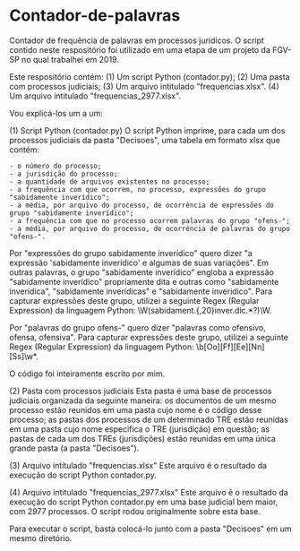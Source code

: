# Contador-de-palavras
Contador de frequência de palavras em processos jurídicos. O script contido neste respositório foi utilizado em uma etapa de um projeto
da FGV-SP no qual trabalhei em 2019.

Este respositório contém:
(1) Um script Python (contador.py);
(2) Uma pasta com processos judiciais;
(3) Um arquivo intitulado "frequencias.xlsx".
(4) Um arquivo intitulado "frequencias_2977.xlsx".

Vou explicá-los um a um:

(1) Script Python (contador.py)
O script Python imprime, para cada um dos processos judiciais da pasta "Decisoes", uma tabela
em formato xlsx que contém:
   
    - o número do processo;
    - a jurisdição do processo;
    - a quantidade de arquivos existentes no processo;
    - a frequência com que ocorrem, no processo, expressões do grupo "sabidamente inverídico";
    - a média, por arquivo do processo, de ocorrência de expressões do grupo "sabidamente inverídico";
    - a frequência com que no processo ocorrem palavras do grupo "ofens-";
    - a média, por arquivo do processo, de ocorrência de palavras do grupo "ofens-".


Por "expressões do grupo sabidamente inverídico" quero dizer "a expressão 'sabidamente inverídico' e algumas de suas variações". Em outras palavras,
o grupo "sabidamente inverídico" engloba a expressão "sabidamente inverídico" propriamente dita e outras como "sabidamente inverídica", "sabidamente
inverídicas" e "sabidamente inveridico". Para capturar expressões deste grupo, utilizei a seguinte Regex (Regular Expression) da linguagem Python:
\W(sabidament.{,20}inver.dic.*?)\W.

Por "palavras do grupo ofens-" quero dizer "palavras como ofensivo, ofensa, ofensiva". Para capturar expressões deste grupo, utilizei a seguinte Regex
(Regular Expression) da linguagem Python: \b[Oo][Ff][Ee][Nn][Ss]\w*.

O código foi inteiramente escrito por mim.

(2) Pasta com processos judiciais
Esta pasta é uma base de processos judiciais organizada da seguinte maneira: os documentos de um mesmo processo estão reunidos em uma pasta cujo nome é o código desse 
processo; as pastas dos processos de um determinado TRE estão reunidas em uma pasta cujo nome especifica o TRE (jurisdição) em questão; as pastas de cada
um dos TREs (jurisdições) estão reunidas em uma única grande pasta (a pasta "Decisoes").

(3) Arquivo intitulado "frequencias.xlsx"
Este arquivo é o resultado da execução do script Python contador.py.

(4) Arquivo intitulado "frequencias_2977.xlsx"
Este arquivo é o resultado da execução do script Python contador.py em uma base judicial bem maior, com 2977 processos. O script rodou originalmente sobre esta base.

Para executar o script, basta colocá-lo junto com a pasta "Decisoes" em um mesmo diretório.
